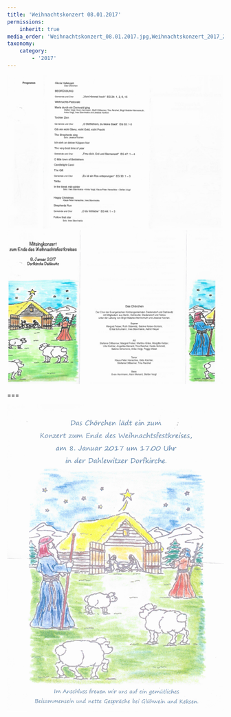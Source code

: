 ```yaml
---
title: 'Weihnachtskonzert 08.01.2017'
permissions:
    inherit: true
media_order: 'Weihnachtskonzert_08.01.2017.jpg,Weihnachtskonzert_2017_2.jpg,Weihnachtskonzert_2017_3.jpg'
taxonomy:
    category:
        - '2017'
---
```


![Weihnachtskonzert_2017_2](Weihnachtskonzert_2017_2.jpg "Weihnachtskonzert_2017_2")
![Weihnachtskonzert_2017_3](Weihnachtskonzert_2017_3.jpg "Weihnachtskonzert_2017_3")

===

![Weihnachtskonzert_08.01.2017](Weihnachtskonzert_08.01.2017.jpg "Weihnachtskonzert_08.01.2017")